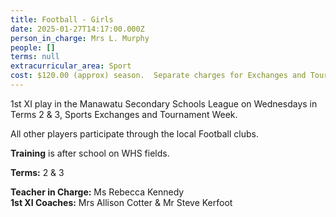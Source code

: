 ```yaml
---
title: Football - Girls
date: 2025-01-27T14:17:00.000Z
person_in_charge: Mrs L. Murphy
people: []
terms: null
extracurricular_area: Sport
cost: $120.00 (approx) season.  Separate charges for Exchanges and Tournament Week.
---
```

1st XI play in the Manawatu Secondary Schools League on Wednesdays in Terms 2 & 3, Sports Exchanges and Tournament Week.  

All other players participate through the local Football clubs.

**Training** is after school on WHS fields.  

**Terms:** 2 & 3  

**Teacher in Charge:** Ms Rebecca Kennedy  
**1st XI Coaches:** Mrs Allison Cotter & Mr Steve Kerfoot
